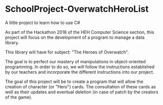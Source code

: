 # SchoolProject-OverwatchHeroList
A little project to learn how to use C# 

As part of the Hackathon 2018 of the HEH Computer Science section, this project will focus on the development of a program to manage a data library.

This library will have for subject: "The Heroes of Overwatch".

The goal is to perfect our mastery of manipulations in object-oriented programming. In order to do so, we will follow the instructions established by our teachers and incorporate the different instructions into our project.

The goal of this project will be to create a program that will allow the creation of character (or "Hero") cards. The consultation of these cards as well as their updates and eventual deletion (in case of patch by the creators of the game).
